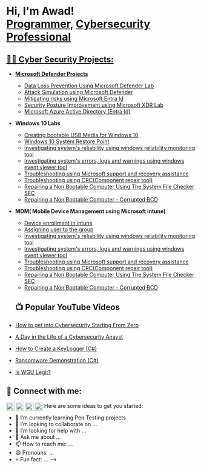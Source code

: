 
<h1>Hi, I'm Awad! <br/><a href="https://github.com/joshmadakor1">Programmer</a>, <a href="https://www.linkedin.com/in/joshmadakor/">Cybersecurity Professional </a> <a href="https://www.youtube.com/c/joshmadakor>YouTuber"</a></h1>



<h2>👨‍💻 Cyber Security Projects: </h2>

- <b> Microsoft Defender Projects </b>
  - [Data Loss Prevention Using Microsoft Defender Lab](https://github.com/AwadShaikh/Microsoft-Defender-Labs)
  - [Attack Simulation using Microsoft Defender](https://github.com/AwadShaikh/Attack-Simulation-)
  - [Mitigating risks using Microsoft Entra Id](https://github.com/AwadShaikh/Microsoft-Entra-Id-Lab)
  - [Security Posture Improvement using Microsoft XDR Lab](https://github.com/AwadShaikh/Security-Posture-Improvement-Lab)
  - [Microsoft Azure Active Directory (Entra Id)]() 

- <b> Windows 10 Labs </b>
  - [Creating bootable USB Media for Windows 10 ](https://github.com/AwadShaikh/Bootable-USB-media-)
  - [Windows 10 System Restore Point ](https://github.com/AwadShaikh/Microsoft-10-System-restore-point-)
  - [Investigating system's reliability using windows reliability monitoring tool](https://github.com/AwadShaikh/Reliability-monitoring)
  - [Investigating system's errors, logs and warnings using windows event viewer tool ](https://github.com/AwadShaikh/Event-viewer-tool-lab)
  - [Troubleshooting using Microsoft support and recovery assistance](https://github.com/AwadShaikh/Microsoft-support-and-recovery-assistance) 
  - [Troubleshooting using CRC(Component repair tool) ](https://github.com/AwadShaikh/CRC-lab-)
  - [Repairing a Non Bootable Computer Using The System File Checker SFC](https://github.com/AwadShaikh/SFC-lab/blob/main/README.md)
  - [Repairing a Non Bootable Computer - Corrupted BCD ](https://github.com/AwadShaikh/Defender-for-cloud-lab)

- <b> MDM( Mobile Device Management using Microsoft intune) </b>
  - [Device enrollment in intune ](https://github.com/AwadShaikh/Device-Enrollment-lab/blob/main/README.md)
  - [Assigning user to the group](https://github.com/AwadShaikh/Assigning-user-to-a-group/blob/main/README.md)
  - [Investigating system's reliability using windows reliability monitoring tool]()
  - [Investigating system's errors, logs and warnings using windows event viewer tool ]()
  - [Troubleshooting using Microsoft support and recovery assistance]() 
  - [Troubleshooting using CRC(Component repair tool) ]()
  - [Repairing a Non Bootable Computer Using The System File Checker SFC]()
  - [Repairing a Non Bootable Computer - Corrupted BCD ]()

  <h2>📺 Popular YouTube Videos</h2>

- [How to get into Cybersecurity Starting From Zero](https://www.youtube.com/watch?v=a83ASGn_V_s)
- [A Day in the Life of a Cybersecurity Anayst](https://www.youtube.com/watch?v=uHy3oM7NnoU)
- [How to Create a KeyLogger (C#)](https://www.youtube.com/watch?v=N-L9hklSlNk)
- [Ransomware Demonstration (C#)](https://www.youtube.com/watch?v=OfvdQeh79s0)
- [Is WGU Legit?](https://www.youtube.com/watch?v=E2MwRWxDBkA)

<h2> 🤳 Connect with me:</h2>

[<img align="left" alt="JoshMadakor | YouTube" width="22px" src="https://cdn.jsdelivr.net/npm/simple-icons@v3/icons/youtube.svg" />][youtube]
[<img align="left" alt="JoshMadakor | Twitter" width="22px" src="https://cdn.jsdelivr.net/npm/simple-icons@v3/icons/twitter.svg" />][twitter]
[<img align="left" alt="JoshMadakor | LinkedIn" width="22px" src="https://cdn.jsdelivr.net/npm/simple-icons@v3/icons/linkedin.svg" />][linkedin]
[<img align="left" alt="JoshMadakor | Instagram" width="22px" src="https://cdn.jsdelivr.net/npm/simple-icons@v3/icons/instagram.svg" />][instagram]

[twitter]: https://twitter.com/joshmadakor
[youtube]: https://www.youtube.com/c/joshmadakor
[instagram]: https://www.instagram.com/joshmadakor/
[linkedin]: https://linkedin.com/in/joshmadakor

Here are some ideas to get you started:
- 🌱 I’m currently learning Pen Testing projects
- 👯 I’m looking to collaborate on ...
- 🤔 I’m looking for help with ...
- 💬 Ask me about ...
- 📫 How to reach me: ...
- 😄 Pronouns: ...
- ⚡ Fun fact: ...
-->
